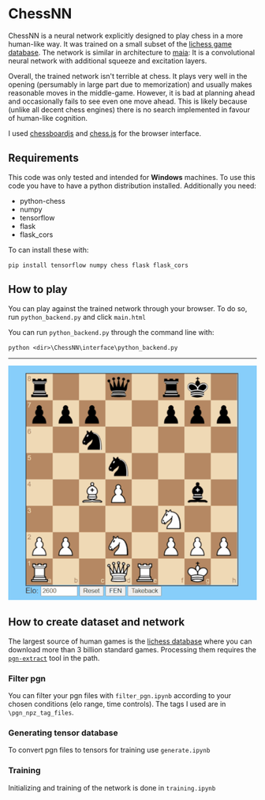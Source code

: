 # ChessNN

ChessNN is a neural network explicitly designed to play chess in a more human-like way. It was trained on a small subset of the [lichess game database](https://database.lichess.org/). The network is similar in architecture to [maia](https://arxiv.org/abs/2006.01855): It is a convolutional neural network with additional squeeze and excitation layers.

Overall, the trained network isn't terrible at chess. It plays very well in the opening (persumably in large part due to memorization) and usually makes reasonable moves in the middle-game. However, it is bad at planning ahead and occasionally fails to see even one move ahead. This is likely because (unlike all decent chess engines) there is no search implemented in favour of human-like cognition. 

I used [chessboardjs](https://github.com/oakmac/chessboardjs) and 
[chess.js](https://github.com/jhlywa/chess.js) for the browser interface.

## Requirements
This code was only tested and intended for **Windows** machines. 
To use this code you have to have a python distribution installed. Additionally you need:
- python-chess
- numpy
- tensorflow
- flask
- flask_cors

To can install these with:
```
pip install tensorflow numpy chess flask flask_cors
```

## How to play

You can play against the trained network through your browser. 
To do so, run `python_backend.py` and click `main.html`

You can run `python_backend.py` through the command line with:
```
python <dir>\ChessNN\interface\python_backend.py
```
---
![Alt Text](Animation.gif)

## How to create dataset and network

The largest source of human games is the [lichess database](https://database.lichess.org/) where you can download more than 3 billion standard games. 
Processing them requires the 
[`pgn-extract`](https://www.cs.kent.ac.uk/people/staff/djb/pgn-extract/) tool in the path.

### Filter pgn

You can filter your pgn files with `filter_pgn.ipynb` according to your chosen conditions (elo range, time controls). The tags I used are in `\pgn_npz_tag_files`.

### Generating tensor database

To convert pgn files to tensors for training use `generate.ipynb`

### Training

Initializing and training of the network is done in `training.ipynb`

